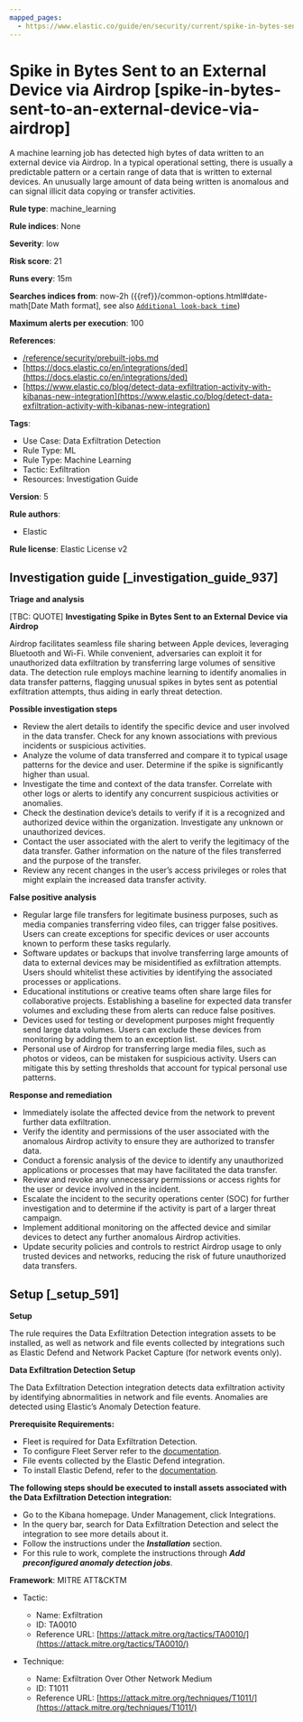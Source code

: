 ```yaml
---
mapped_pages:
  - https://www.elastic.co/guide/en/security/current/spike-in-bytes-sent-to-an-external-device-via-airdrop.html
---
```


# Spike in Bytes Sent to an External Device via Airdrop [spike-in-bytes-sent-to-an-external-device-via-airdrop]

A machine learning job has detected high bytes of data written to an external device via Airdrop. In a typical operational setting, there is usually a predictable pattern or a certain range of data that is written to external devices. An unusually large amount of data being written is anomalous and can signal illicit data copying or transfer activities.

**Rule type**: machine_learning

**Rule indices**: None

**Severity**: low

**Risk score**: 21

**Runs every**: 15m

**Searches indices from**: now-2h ({{ref}}/common-options.html#date-math[Date Math format], see also [`Additional look-back time`](docs-content://solutions/security/detect-and-alert/create-detection-rule.md#rule-schedule))

**Maximum alerts per execution**: 100

**References**:

* [/reference/security/prebuilt-jobs.md](/reference/prebuilt-jobs.md)
* [https://docs.elastic.co/en/integrations/ded](https://docs.elastic.co/en/integrations/ded)
* [https://www.elastic.co/blog/detect-data-exfiltration-activity-with-kibanas-new-integration](https://www.elastic.co/blog/detect-data-exfiltration-activity-with-kibanas-new-integration)

**Tags**:

* Use Case: Data Exfiltration Detection
* Rule Type: ML
* Rule Type: Machine Learning
* Tactic: Exfiltration
* Resources: Investigation Guide

**Version**: 5

**Rule authors**:

* Elastic

**Rule license**: Elastic License v2

## Investigation guide [_investigation_guide_937]

**Triage and analysis**

[TBC: QUOTE]
**Investigating Spike in Bytes Sent to an External Device via Airdrop**

Airdrop facilitates seamless file sharing between Apple devices, leveraging Bluetooth and Wi-Fi. While convenient, adversaries can exploit it for unauthorized data exfiltration by transferring large volumes of sensitive data. The detection rule employs machine learning to identify anomalies in data transfer patterns, flagging unusual spikes in bytes sent as potential exfiltration attempts, thus aiding in early threat detection.

**Possible investigation steps**

* Review the alert details to identify the specific device and user involved in the data transfer. Check for any known associations with previous incidents or suspicious activities.
* Analyze the volume of data transferred and compare it to typical usage patterns for the device and user. Determine if the spike is significantly higher than usual.
* Investigate the time and context of the data transfer. Correlate with other logs or alerts to identify any concurrent suspicious activities or anomalies.
* Check the destination device’s details to verify if it is a recognized and authorized device within the organization. Investigate any unknown or unauthorized devices.
* Contact the user associated with the alert to verify the legitimacy of the data transfer. Gather information on the nature of the files transferred and the purpose of the transfer.
* Review any recent changes in the user’s access privileges or roles that might explain the increased data transfer activity.

**False positive analysis**

* Regular large file transfers for legitimate business purposes, such as media companies transferring video files, can trigger false positives. Users can create exceptions for specific devices or user accounts known to perform these tasks regularly.
* Software updates or backups that involve transferring large amounts of data to external devices may be misidentified as exfiltration attempts. Users should whitelist these activities by identifying the associated processes or applications.
* Educational institutions or creative teams often share large files for collaborative projects. Establishing a baseline for expected data transfer volumes and excluding these from alerts can reduce false positives.
* Devices used for testing or development purposes might frequently send large data volumes. Users can exclude these devices from monitoring by adding them to an exception list.
* Personal use of Airdrop for transferring large media files, such as photos or videos, can be mistaken for suspicious activity. Users can mitigate this by setting thresholds that account for typical personal use patterns.

**Response and remediation**

* Immediately isolate the affected device from the network to prevent further data exfiltration.
* Verify the identity and permissions of the user associated with the anomalous Airdrop activity to ensure they are authorized to transfer data.
* Conduct a forensic analysis of the device to identify any unauthorized applications or processes that may have facilitated the data transfer.
* Review and revoke any unnecessary permissions or access rights for the user or device involved in the incident.
* Escalate the incident to the security operations center (SOC) for further investigation and to determine if the activity is part of a larger threat campaign.
* Implement additional monitoring on the affected device and similar devices to detect any further anomalous Airdrop activities.
* Update security policies and controls to restrict Airdrop usage to only trusted devices and networks, reducing the risk of future unauthorized data transfers.


## Setup [_setup_591]

**Setup**

The rule requires the Data Exfiltration Detection integration assets to be installed, as well as network and file events collected by integrations such as Elastic Defend and Network Packet Capture (for network events only).

**Data Exfiltration Detection Setup**

The Data Exfiltration Detection integration detects data exfiltration activity by identifying abnormalities in network and file events. Anomalies are detected using Elastic’s Anomaly Detection feature.

**Prerequisite Requirements:**

* Fleet is required for Data Exfiltration Detection.
* To configure Fleet Server refer to the [documentation](docs-content://reference/ingestion-tools/fleet/fleet-server.md).
* File events collected by the Elastic Defend integration.
* To install Elastic Defend, refer to the [documentation](docs-content://solutions/security/configure-elastic-defend/install-elastic-defend.md).

**The following steps should be executed to install assets associated with the Data Exfiltration Detection integration:**

* Go to the Kibana homepage. Under Management, click Integrations.
* In the query bar, search for Data Exfiltration Detection and select the integration to see more details about it.
* Follow the instructions under the ***Installation*** section.
* For this rule to work, complete the instructions through ***Add preconfigured anomaly detection jobs***.

**Framework**: MITRE ATT&CKTM

* Tactic:

    * Name: Exfiltration
    * ID: TA0010
    * Reference URL: [https://attack.mitre.org/tactics/TA0010/](https://attack.mitre.org/tactics/TA0010/)

* Technique:

    * Name: Exfiltration Over Other Network Medium
    * ID: T1011
    * Reference URL: [https://attack.mitre.org/techniques/T1011/](https://attack.mitre.org/techniques/T1011/)



